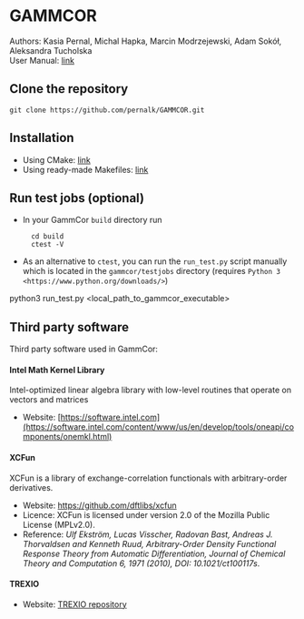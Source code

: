 # GAMMCOR
Authors: Kasia Pernal, Michal Hapka, Marcin Modrzejewski, Adam Sokół, Aleksandra Tucholska <br>
User Manual: [link](https://qchem.gitlab.io/gammcor-manual/)

## Clone the repository
```
git clone https://github.com/pernalk/GAMMCOR.git
```

## Installation
* Using CMake: [link](https://qchem.gitlab.io/gammcor-manual/pages/introduction/cmake.html)
* Using ready-made Makefiles: [link](https://qchem.gitlab.io/gammcor-manual/pages/introduction/makefiles.html)

## Run test jobs (optional)
* In your GammCor ``build`` directory run 

        cd build
        ctest -V

* As an alternative to ``ctest``, you can run the ``run_test.py`` script manually which is located in the ``gammcor/testjobs`` directory (requires `Python 3 <https://www.python.org/downloads/>`) 

python3 run_test.py <local_path_to_gammcor_executable>


## Third party software
Third party software used in GammCor:

#### Intel Math Kernel Library
Intel-optimized linear algebra library with low-level routines that operate on vectors and matrices
* Website: [https://software.intel.com](https://software.intel.com/content/www/us/en/develop/tools/oneapi/components/onemkl.html)

#### XCFun
XCFun is a library of exchange-correlation functionals with arbitrary-order derivatives.
* Website: https://github.com/dftlibs/xcfun
* Licence: XCFun is licensed under version 2.0 of the Mozilla Public License (MPLv2.0).
* Reference:
_Ulf Ekström, Lucas Visscher, Radovan Bast, Andreas J. Thorvaldsen and Kenneth Ruud, 
Arbitrary-Order Density Functional Response Theory from Automatic Differentiation, 
Journal of Chemical Theory and Computation 6, 1971 (2010), DOI: 10.1021/ct100117s_.

#### TREXIO
* Website: [TREXIO repository](https://github.com/TREX-CoE/trexio)
